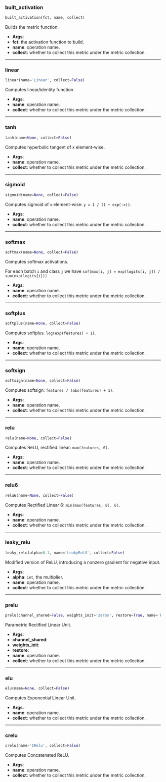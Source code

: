 ### built_activation


```python
built_activation(fct, name, collect)
```


Builds the metric function.

- __Args__:
- __fct__: the activation function to build.
- __name__: operation name.
- __collect__: whether to collect this metric under the metric collection.

----

### linear


```python
linear(name='Linear', collect=False)
```


Computes linear/identity function.

- __Args__:
- __name__: operation name.
- __collect__: whether to collect this metric under the metric collection.

----

### tanh


```python
tanh(name=None, collect=False)
```


Computes hyperbolic tangent of x element-wise.

- __Args__:
- __name__: operation name.
- __collect__: whether to collect this metric under the metric collection.

----

### sigmoid


```python
sigmoid(name=None, collect=False)
```


Computes sigmoid of `x` element-wise: `y = 1 / (1 + exp(-x))`.

- __Args__:
- __name__: operation name.
- __collect__: whether to collect this metric under the metric collection.

----

### softmax


```python
softmax(name=None, collect=False)
```


Computes softmax activations.

For each batch `i` and class `j` we have
`softmax[i, j] = exp(logits[i, j]) / sum(exp(logits[i]))`

- __Args__:
- __name__: operation name.
- __collect__: whether to collect this metric under the metric collection.

----

### softplus


```python
softplus(name=None, collect=False)
```


Computes softplus. `log(exp(features) + 1)`.

- __Args__:
- __name__: operation name.
- __collect__: whether to collect this metric under the metric collection.

----

### softsign


```python
softsign(name=None, collect=False)
```


Computes softsign: `features / (abs(features) + 1)`.

- __Args__:
- __name__: operation name.
- __collect__: whether to collect this metric under the metric collection.

----

### relu


```python
relu(name=None, collect=False)
```


Computes ReLU, rectified linear: `max(features, 0)`.

- __Args__:
- __name__: operation name.
- __collect__: whether to collect this metric under the metric collection.

----

### relu6


```python
relu6(name=None, collect=False)
```


Computes Rectified Linear 6: `min(max(features, 0), 6)`.

- __Args__:
- __name__: operation name.
- __collect__: whether to collect this metric under the metric collection.

----

### leaky_relu


```python
leaky_relu(alpha=0.1, name='LeakyReLU', collect=False)
```


Modified version of ReLU, introducing a nonzero gradient for negative input.

- __Args__:
- __alpha__: `int`, the multiplier.
- __name__: operation name.
- __collect__: whether to collect this metric under the metric collection.

----

### prelu


```python
prelu(channel_shared=False, weights_init='zeros', restore=True, name='PReLU', collect=False)
```


Parametric Rectified Linear Unit.

- __Args__:
- __channel_shared__:
- __weights_init__:
- __restore__:
- __name__: operation name.
- __collect__: whether to collect this metric under the metric collection.

----

### elu


```python
elu(name=None, collect=False)
```


Computes Exponential Linear Unit.

- __Args__:
- __name__: operation name.
- __collect__: whether to collect this metric under the metric collection.

----

### crelu


```python
crelu(name='CRelu', collect=False)
```


Computes Concatenated ReLU.

- __Args__:
- __name__: operation name.
- __collect__: whether to collect this metric under the metric collection.
